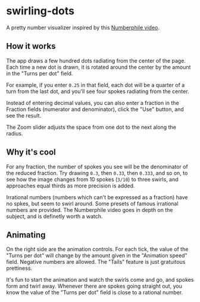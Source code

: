 # swirling-dots
A pretty number visualizer inspired by this [Numberphile video](https://www.youtube.com/watch?v=sj8Sg8qnjOg).

## How it works
The app draws a few hundred dots radiating from the center of the page. Each time a new dot is drawn, it is rotated around the center by the amount in the "Turns per dot" field.

For example, if you enter `0.25` in that field, each dot will be a quarter of a turn from the last dot, and you'll see four spokes radiating from the center.

Instead of entering decimal values, you can also enter a fraction in the Fraction fields (numerator and denominator), click the "Use" button, and see the result.

The Zoom slider adjusts the space from one dot to the next along the radius.

## Why it's cool
For any fraction, the number of spokes you see will be the denominator of the reduced fraction. Try drawing `0.3`, then `0.33`, then `0.333`, and so on, to see how the image changes from 10 spokes (`3/10`) to three swirls, and approaches equal thirds as more precision is added.

Irrational numbers (numbers which can't be expressed as a fraction) have no spkes, but seem to swirl around. Some presets of famous irrational numbers are provided. The Numberphile video goes in depth on the subject, and is definetly worth a watch.

## Animating
On the right side are the animation controls. For each tick, the value of the "Turns per dot" will change by the amount given in the "Animation speed" field. Negative numbers are allowed. The "Tails" feature is just gratuitous prettiness.

It's fun to start the animation and watch the swirls come and go, and spokes form and twirl away. Whenever there are spokes going straight out, you know the value of the "Turns per dot" field is close to a rational number.
